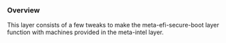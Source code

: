 ### Overview
This layer consists of a few tweaks to make the meta-efi-secure-boot layer
function with machines provided in the meta-intel layer.
